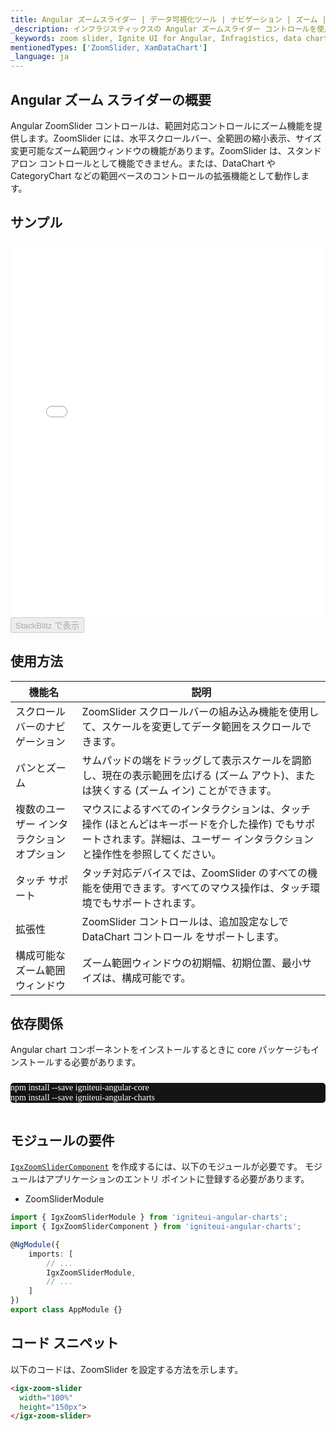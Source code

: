 ```yaml
---
title: Angular ズームスライダー | データ可視化ツール | ナビゲーション | ズーム | データ チャート | データ バインディング | インフラジスティックス
_description: インフラジスティックスの Angular ズームスライダー コントロールを使用して、最小値と最大値を表す 2 つのハンドルのデータ サブセットを簡単に表示します。Ignite UI for Angular ズームスライダーでデータの可視化を向上させます。
_keywords: zoom slider, Ignite UI for Angular, Infragistics, data chart, ズームスライダー, インフラジスティックス, データ チャート
mentionedTypes: ['ZoomSlider, XamDataChart']
_language: ja
---
```


## Angular ズーム スライダーの概要

Angular ZoomSlider コントロールは、範囲対応コントロールにズーム機能を提供します。ZoomSlider には、水平スクロールバー、全範囲の縮小表示、サイズ変更可能なズーム範囲ウィンドウの機能があります。ZoomSlider は、スタンド アロン コントロールとして機能できません。または、DataChart や CategoryChart などの範囲ベースのコントロールの拡張機能として動作します。

## サンプル

<div class="sample-container loading" style="height: 600px">
    <iframe id="zoomslider-overview-iframe" src='{environment:dvDemosBaseUrl}/charts/zoomslider-overview' width="100%" height="100%" seamless frameBorder="0" onload="onXPlatSampleIframeContentLoaded(this);"></iframe>
</div>
<div>
    <button data-localize="stackblitz" disabled class="stackblitz-btn"   data-iframe-id="zoomslider-overview-iframe" data-demos-base-url="{environment:dvDemosBaseUrl}">StackBlitz で表示
    </button>
</div>


<div class="divider--half"></div>

## 使用方法

| 機能名                    | 説明                                                                                      |
| ---------------------- | --------------------------------------------------------------------------------------- |
| スクロールバーのナビゲーション        | ZoomSlider スクロールバーの組み込み機能を使用して、スケールを変更してデータ範囲をスクロールできます。                                |
| パンとズーム                 | サムパッドの端をドラッグして表示スケールを調節し、現在の表示範囲を広げる (ズーム アウト)、または狭くする (ズーム イン) ことができます。                |
| 複数のユーザー インタラクション オプション | マウスによるすべてのインタラクションは、タッチ操作 (ほとんどはキーボードを介した操作) でもサポートされます。詳細は、ユーザー インタラクションと操作性を参照してください。 |
| タッチ サポート               | タッチ対応デバイスでは、ZoomSlider のすべての機能を使用できます。すべてのマウス操作は、タッチ環境でもサポートされます。                       |
| 拡張性                    | ZoomSlider コントロールは、追加設定なしで DataChart コントロール をサポートします。                                   |
| 構成可能なズーム範囲ウィンドウ        | ズーム範囲ウィンドウの初期幅、初期位置、最小サイズは、構成可能です。                                                      |

<!-- Angular, React, WebComponents -->

## 依存関係

Angular chart コンポーネントをインストールするときに core パッケージもインストールする必要があります。

<pre style="background:#141414;color:white;display:inline-block;padding:16x;margin-top:10px;font-family:'Consolas';border-radius:5px;width:100%">
npm install --save igniteui-angular-core
npm install --save igniteui-angular-charts
</pre>

<!-- end: Angular, React, WebComponents -->

## モジュールの要件

[`IgxZoomSliderComponent`]({environment:dvapibaseurl}/products/ignite-ui-angular/api/docs/typescript/latest/classes/igxzoomslidercomponent.html) を作成するには、以下のモジュールが必要です。<!-- Angular, React, WebComponents --> <!-- end: Angular, React, WebComponents --><!-- Blazor -->モジュールはアプリケーションのエントリ ポイントに登録する必要があります。

-   ZoomSliderModule
    <!-- end: Blazor -->

```ts
import { IgxZoomSliderModule } from 'igniteui-angular-charts';
import { IgxZoomSliderComponent } from 'igniteui-angular-charts';

@NgModule({
    imports: [
        // ...
        IgxZoomSliderModule,
        // ...
    ]
})
export class AppModule {}
```

## コード スニペット

以下のコードは、ZoomSlider を設定する方法を示します。

```html
<igx-zoom-slider
  width="100%"
  height="150px">
</igx-zoom-slider>
```

<div class="divider--half"></div>
